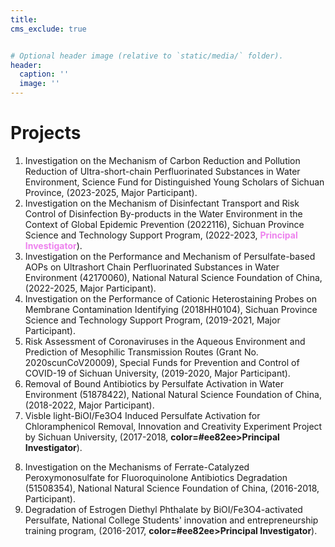 ```yaml
---
title: 
cms_exclude: true


# Optional header image (relative to `static/media/` folder).
header:
  caption: ''
  image: ''
---
```


<b><h1>Projects</h1></b>
<ol>


<li>Investigation on the Mechanism of Carbon Reduction and Pollution Reduction of Ultra-short-chain Perfluorinated Substances in Water Environment, Science Fund for Distinguished Young Scholars of Sichuan Province, (2023-2025, Major Participant).</li>

<li>Investigation on the Mechanism of Disinfectant Transport and Risk Control of Disinfection By-products in the Water Environment in the Context of Global Epidemic Prevention (2022116), Sichuan Province Science and Technology Support Program, (2022-2023, <b><font color=#ee82ee>Principal Investigator</font></b>).</li>

<li>Investigation on the Performance and Mechanism of Persulfate-based AOPs on Ultrashort Chain Perfluorinated Substances in Water Environment (42170060), National Natural Science Foundation of China, (2022-2025, Major Participant).</li>

<li>Investigation on the Performance of Cationic Heterostaining Probes on Membrane Contamination Identifying (2018HH0104), Sichuan Province Science and Technology Support Program, (2019-2021, Major Participant).</li>

<li>Risk Assessment of Coronaviruses in the Aqueous Environment and Prediction of Mesophilic Transmission Routes (Grant No. 2020scunCoV20009), Special Funds for Prevention and Control of COVID-19 of Sichuan University, (2019-2020, Major Participant).</li>

<li>Removal of Bound Antibiotics by Persulfate Activation in Water Environment (51878422), National Natural Science Foundation of China, (2018-2022, Major Participant).</li>

<li>Visble light-BiOI/Fe3O4 Induced Persulfate Activation for Chloramphenicol Removal, Innovation and Creativity Experiment Project by Sichuan University, (2017-2018, <b><font 

color=#ee82ee>Principal Investigator</font></b>).</li>

<li>Investigation on the Mechanisms of Ferrate-Catalyzed Peroxymonosulfate for Fluoroquinolone Antibiotics Degradation (51508354), National Natural Science Foundation of China, (2016-2018, Participant).</li>
<li>Degradation of Estrogen Diethyl Phthalate by BiOI/Fe3O4-activated Persulfate, National College Students' innovation and entrepreneurship training program, (2016-2017, <b><font 

color=#ee82ee>Principal Investigator</font></b>).</li>

</ol>
